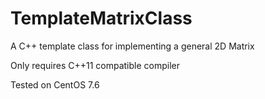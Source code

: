 # TemplateMatrixClass
A C++ template class for implementing a general 2D Matrix

Only requires C++11 compatible compiler

Tested on CentOS 7.6
